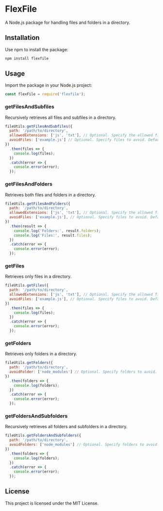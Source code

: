 # FlexFile

A Node.js package for handling files and folders in a directory.

## Installation
Use npm to install the package:

```bash
npm install flexfile
```

## Usage
Import the package in your Node.js project:

```javascript
const flexFile = require('flexfile');
```

### getFilesAndSubfiles
Recursively retrieves all files and subfiles in a directory.

```javascript
fileUtils.getFilesAndSubfiles({
  path: '/path/to/directory',
  allowedExtensions: ['js', 'txt'], // Optional. Specify the allowed file extensions. Default is ['js'].
  avoidFiles: ['example.js'] // Optional. Specify files to avoid. Default is an empty array.
})
  .then(files => {
    console.log(files);
  })
  .catch(error => {
    console.error(error);
  });
```
### getFilesAndFolders
Retrieves both files and folders in a directory.

```javascript
fileUtils.getFilesAndFolders({
  path: '/path/to/directory',
  allowedExtensions: ['js', 'txt'], // Optional. Specify the allowed file extensions. Default is ['js'].
  avoidFiles: ['example.js'], // Optional. Specify files to avoid. Default is an empty array.
})
  .then(result => {
    console.log('Folders:', result.folders);
    console.log('Files:', result.files);
  })
  .catch(error => {
    console.error(error);
  });
```
### getFiles
Retrieves only files in a directory.

```javascript
fileUtils.getFiles({
  path: '/path/to/directory',
  allowedExtensions: ['js', 'txt'], // Optional. Specify the allowed file extensions. Default is ['js'].
  avoidFiles: ['example.js'], // Optional. Specify files to avoid. Default is an empty array.
})
  .then(files => {
    console.log(files);
  })
  .catch(error => {
    console.error(error);
  });
```
### getFolders
Retrieves only folders in a directory.

```javascript
fileUtils.getFolders({
  path: '/path/to/directory',
  avoidFolder: ['node_modules'] // Optional. Specify folders to avoid. Default is an empty array.
})
  .then(folders => {
    console.log(folders);
  })
  .catch(error => {
    console.error(error);
  });
```
### getFoldersAndSubfolders
Recursively retrieves all folders and subfolders in a directory.

```javascript
fileUtils.getFoldersAndSubfolders({
  path: '/path/to/directory',
  avoidFolders: ['node_modules'] // Optional. Specify folders to avoid. Default is an empty array.
})
  .then(folders => {
    console.log(folders);
  })
  .catch(error => {
    console.error(error);
  });
```
## License
This project is licensed under the MIT License.